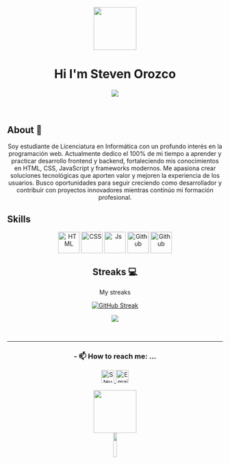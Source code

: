 
<div align="center"><img style="display: block; margin: 0 auto;" height="auto" width="100" src="https://mir-s3-cdn-cf.behance.net/project_modules/hd/5eeea355389655.59822ff824b72.gif"></div>
 
 
 <p align="center">
 <h1 align="center">Hi I'm Steven Orozco </h1>
 <h4 align="center"> 
      <a href="https://github.com/DenverCoder1/readme-typing-svg"><img src="https://readme-typing-svg.herokuapp.com?duration=4000&lines=I'm+Frontend+Web+Developer%E2%9C%A8%E2%9C%A8"></a>  
</h4>
</p>
<br>

 

## About 👨
   
<div align="center">
  <p align="center">Soy estudiante de Licenciatura en Informática con un profundo interés en la programación web. Actualmente dedico el 100% de mi tiempo a aprender y practicar desarrollo frontend y backend, fortaleciendo mis conocimientos en HTML, CSS, JavaScript y frameworks modernos. Me apasiona crear soluciones tecnológicas que aporten valor y mejoren la experiencia de los usuarios. Busco oportunidades para seguir creciendo como desarrollador y contribuir con proyectos innovadores mientras continúo mi formación profesional.</p>
    </p>
</div>


## Skills
<div style="display: inline_block" align="center">
  <img align="center" alt="HTML" height="50" width="50" src="https://media.giphy.com/media/XAxylRMCdpbEWUAvr8/giphy.gif">
  <img align="center" alt="CSS" height="50" width="50" src="https://media.giphy.com/media/fsEaZldNC8A1PJ3mwp/giphy.gif">
  <img align="center" alt="Js" height="50" width="50" src="https://media.giphy.com/media/ln7z2eWriiQAllfVcn/giphy.gif">
  <img align="center" alt="Github" height="50" width="50" src="https://media.giphy.com/media/KzJkzjggfGN5Py6nkT/giphy.gif">
  <img align="center" alt="Github" height="50" width="50" src="https://media1.giphy.com/media/v1.Y2lkPTc5MGI3NjExdHdvZm90Y29hMmVlN3J4empqNGt4eW0weXJpdXF0eXp4cGFnbmxoOCZlcD12MV9pbnRlcm5hbF9naWZfYnlfaWQmY3Q9Zw/SvFocn0wNMx0iv2rYz/giphy.gif">
 
  
 ## Streaks 💻
<div align="center">
  <p align="center">My streaks</p>
    
<a href="https://github.com/stiiven3"><img src="https://github-readme-streak-stats.herokuapp.com?user=stiiven3&theme=shades-of-purple&locale=es&exclude_days=Sun%2CSat" alt="GitHub Streak" /></a>


![](http://github-profile-summary-cards.vercel.app/api/cards/profile-details?username=stiiven3&theme=darcula)
 
  <br/>
 
</div>
  
  
******
### - 📫 How to reach me: ...
   <p>
      <a href="https://www.linkedin.com/in/steven-manuel-orozco-garcia-472b69228/">
         <img src="https://www.vectorlogo.zone/logos/linkedin/linkedin-icon.svg" alt="Steven Orozco LinkedIn Profile" height="30" width="30">
      </a>   
      <a align='right' href="mailto:stevenorozco2021@gmail.com">
         <img alt="Email" src="https://www.vectorlogo.zone/logos/gmail/gmail-icon.svg" height="30" width="30"/>
      </a>  
   </p>
   

<div align="center">
  <img height="auto" width="100" src="https://raw.githubusercontent.com/innng/innng/master/assets/kyubey.gif">
</div>




   <div align="center">
        <img src="https://komarev.com/ghpvc/?username=Stiiven3&color=24833e" alt="" width="12%" height="12%"/> 
    </div>


    


